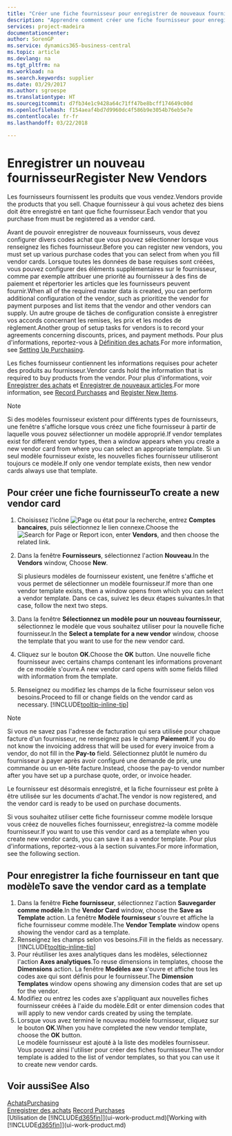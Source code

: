 ```yaml
---
title: "Créer une fiche fournisseur pour enregistrer de nouveaux fournisseurs | Microsoft Docs"
description: "Apprendre comment créer une fiche fournisseur pour enregistrer un nouveau fournisseur."
services: project-madeira
documentationcenter: 
author: SorenGP
ms.service: dynamics365-business-central
ms.topic: article
ms.devlang: na
ms.tgt_pltfrm: na
ms.workload: na
ms.search.keywords: supplier
ms.date: 03/29/2017
ms.author: sgroespe
ms.translationtype: HT
ms.sourcegitcommit: d7fb34e1c9428a64c71ff47be8bcff174649c00d
ms.openlocfilehash: f154aeaf4bd7d9960dc4f586b9e3054b76eb5e7e
ms.contentlocale: fr-fr
ms.lasthandoff: 03/22/2018

---
```

# <a name="register-new-vendors"></a><span data-ttu-id="de3ff-103">Enregistrer un nouveau fournisseur</span><span class="sxs-lookup"><span data-stu-id="de3ff-103">Register New Vendors</span></span>
<span data-ttu-id="de3ff-104">Les fournisseurs fournissent les produits que vous vendez.</span><span class="sxs-lookup"><span data-stu-id="de3ff-104">Vendors provide the products that you sell.</span></span> <span data-ttu-id="de3ff-105">Chaque fournisseur à qui vous achetez des biens doit être enregistré en tant que fiche fournisseur.</span><span class="sxs-lookup"><span data-stu-id="de3ff-105">Each vendor that you purchase from must be registered as a vendor card.</span></span>

<span data-ttu-id="de3ff-106">Avant de pouvoir enregistrer de nouveaux fournisseurs, vous devez configurer divers codes achat que vous pouvez sélectionner lorsque vous renseignez les fiches fournisseur.</span><span class="sxs-lookup"><span data-stu-id="de3ff-106">Before you can register new vendors, you must set up various purchase codes that you can select from when you fill vendor cards.</span></span> <span data-ttu-id="de3ff-107">Lorsque toutes les données de base requises sont créées, vous pouvez configurer des éléments supplémentaires sur le fournisseur, comme par exemple attribuer une priorité au fournisseur à des fins de paiement et répertorier les articles que les fournisseurs peuvent fournir.</span><span class="sxs-lookup"><span data-stu-id="de3ff-107">When all of the required master data is created, you can perform additional configuration of the vendor, such as prioritize the vendor for payment purposes and list items that the vendor and other vendors can supply.</span></span> <span data-ttu-id="de3ff-108">Un autre groupe de tâches de configuration consiste à enregistrer vos accords concernant les remises, les prix et les modes de règlement.</span><span class="sxs-lookup"><span data-stu-id="de3ff-108">Another group of setup tasks for vendors is to record your agreements concerning discounts, prices, and payment methods.</span></span> <span data-ttu-id="de3ff-109">Pour plus d'informations, reportez-vous à [Définition des achats](purchasing-setup-purchasing.md).</span><span class="sxs-lookup"><span data-stu-id="de3ff-109">For more information, see [Setting Up Purchasing](purchasing-setup-purchasing.md).</span></span>

<span data-ttu-id="de3ff-110">Les fiches fournisseur contiennent les informations requises pour acheter des produits au fournisseur.</span><span class="sxs-lookup"><span data-stu-id="de3ff-110">Vendor cards hold the information that is required to buy products from the vendor.</span></span> <span data-ttu-id="de3ff-111">Pour plus d'informations, voir [Enregistrer des achats](purchasing-how-record-purchases.md) et [Enregistrer de nouveaux articles](inventory-how-register-new-items.md).</span><span class="sxs-lookup"><span data-stu-id="de3ff-111">For more information, see [Record Purchases](purchasing-how-record-purchases.md) and [Register New Items](inventory-how-register-new-items.md).</span></span>

> [!NOTE]  
>   <span data-ttu-id="de3ff-112">Si des modèles fournisseur existent pour différents types de fournisseurs, une fenêtre s'affiche lorsque vous créez une fiche fournisseur à partir de laquelle vous pouvez sélectionner un modèle approprié.</span><span class="sxs-lookup"><span data-stu-id="de3ff-112">If vendor templates exist for different vendor types, then a window appears when you create a new vendor card from where you can select an appropriate template.</span></span> <span data-ttu-id="de3ff-113">Si un seul modèle fournisseur existe, les nouvelles fiches fournisseur utiliseront toujours ce modèle.</span><span class="sxs-lookup"><span data-stu-id="de3ff-113">If only one vendor template exists, then new vendor cards always use that template.</span></span>

## <a name="to-create-a-new-vendor-card"></a><span data-ttu-id="de3ff-114">Pour créer une fiche fournisseur</span><span class="sxs-lookup"><span data-stu-id="de3ff-114">To create a new vendor card</span></span>
1. <span data-ttu-id="de3ff-115">Choisissez l'icône ![Page ou état pour la recherche](media/ui-search/search_small.png "Page ou état pour la recherche"), entrez **Comptes bancaires**, puis sélectionnez le lien connexe.</span><span class="sxs-lookup"><span data-stu-id="de3ff-115">Choose the ![Search for Page or Report](media/ui-search/search_small.png "Search for Page or Report icon") icon, enter **Vendors**, and then choose the related link.</span></span>  
2. <span data-ttu-id="de3ff-116">Dans la fenêtre **Fournisseurs**, sélectionnez l'action **Nouveau**.</span><span class="sxs-lookup"><span data-stu-id="de3ff-116">In the **Vendors** window, Choose **New**.</span></span>

    <span data-ttu-id="de3ff-117">Si plusieurs modèles de fournisseur existent, une fenêtre s'affiche et vous permet de sélectionner un modèle fournisseur.</span><span class="sxs-lookup"><span data-stu-id="de3ff-117">If more than one vendor template exists, then a window opens from which you can select a vendor template.</span></span> <span data-ttu-id="de3ff-118">Dans ce cas, suivez les deux étapes suivantes.</span><span class="sxs-lookup"><span data-stu-id="de3ff-118">In that case, follow the next two steps.</span></span>
3. <span data-ttu-id="de3ff-119">Dans la fenêtre **Sélectionnez un modèle pour un nouveau fournisseur**, sélectionnez le modèle que vous souhaitez utiliser pour la nouvelle fiche fournisseur.</span><span class="sxs-lookup"><span data-stu-id="de3ff-119">In the **Select a template for a new vendor** window, choose the template that you want to use for the new vendor card.</span></span>
4. <span data-ttu-id="de3ff-120">Cliquez sur le bouton **OK**.</span><span class="sxs-lookup"><span data-stu-id="de3ff-120">Choose the **OK** button.</span></span> <span data-ttu-id="de3ff-121">Une nouvelle fiche fournisseur avec certains champs contenant les informations provenant de ce modèle s'ouvre.</span><span class="sxs-lookup"><span data-stu-id="de3ff-121">A new vendor card opens with some fields filled with information from the template.</span></span>
5. <span data-ttu-id="de3ff-122">Renseignez ou modifiez les champs de la fiche fournisseur selon vos besoins.</span><span class="sxs-lookup"><span data-stu-id="de3ff-122">Proceed to fill or change fields on the vendor card as necessary.</span></span> [!INCLUDE[tooltip-inline-tip](includes/tooltip-inline-tip_md.md)]

> [!NOTE]  
>   <span data-ttu-id="de3ff-123">Si vous ne savez pas l'adresse de facturation qui sera utilisée pour chaque facture d'un fournisseur, ne renseignez pas le champ **Paiement**.</span><span class="sxs-lookup"><span data-stu-id="de3ff-123">If you do not know the invoicing address that will be used for every invoice from a vendor, do not fill in the **Pay-to** field.</span></span> <span data-ttu-id="de3ff-124">Sélectionnez plutôt le numéro du fournisseur à payer après avoir configuré une demande de prix, une commande ou un en-tête facture.</span><span class="sxs-lookup"><span data-stu-id="de3ff-124">Instead, choose the pay-to vendor number after you have set up a purchase quote, order, or invoice header.</span></span>

<span data-ttu-id="de3ff-125">Le fournisseur est désormais enregistré, et la fiche fournisseur est prête à être utilisée sur les documents d'achat.</span><span class="sxs-lookup"><span data-stu-id="de3ff-125">The vendor is now registered, and the vendor card is ready to be used on purchase documents.</span></span>

<span data-ttu-id="de3ff-126">Si vous souhaitez utiliser cette fiche fournisseur comme modèle lorsque vous créez de nouvelles fiches fournisseur, enregistrez-la comme modèle fournisseur.</span><span class="sxs-lookup"><span data-stu-id="de3ff-126">If you want to use this vendor card as a template when you create new vendor cards, you can save it as a vendor template.</span></span> <span data-ttu-id="de3ff-127">Pour plus d'informations, reportez-vous à la section suivantes.</span><span class="sxs-lookup"><span data-stu-id="de3ff-127">For more information, see the following section.</span></span>

## <a name="to-save-the-vendor-card-as-a-template"></a><span data-ttu-id="de3ff-128">Pour enregistrer la fiche fournisseur en tant que modèle</span><span class="sxs-lookup"><span data-stu-id="de3ff-128">To save the vendor card as a template</span></span>
1. <span data-ttu-id="de3ff-129">Dans la fenêtre **Fiche fournisseur**, sélectionnez l'action **Sauvegarder comme modèle**.</span><span class="sxs-lookup"><span data-stu-id="de3ff-129">In the **Vendor Card** window, choose the **Save as Template** action.</span></span> <span data-ttu-id="de3ff-130">La fenêtre **Modèle fournisseur** s'ouvre et affiche la fiche fournisseur comme modèle.</span><span class="sxs-lookup"><span data-stu-id="de3ff-130">The **Vendor Template** window opens showing the vendor card as a template.</span></span>
2. <span data-ttu-id="de3ff-131">Renseignez les champs selon vos besoins.</span><span class="sxs-lookup"><span data-stu-id="de3ff-131">Fill in the fields as necessary.</span></span> [!INCLUDE[tooltip-inline-tip](includes/tooltip-inline-tip_md.md)]
3. <span data-ttu-id="de3ff-132">Pour réutiliser les axes analytiques dans les modèles, sélectionnez l'action **Axes analytiques**.</span><span class="sxs-lookup"><span data-stu-id="de3ff-132">To reuse dimensions in templates, choose the **Dimensions** action.</span></span> <span data-ttu-id="de3ff-133">La fenêtre **Modèles axe** s'ouvre et affiche tous les codes axe qui sont définis pour le fournisseur.</span><span class="sxs-lookup"><span data-stu-id="de3ff-133">The **Dimension Templates** window opens showing any dimension codes that are set up for the vendor.</span></span>
4. <span data-ttu-id="de3ff-134">Modifiez ou entrez les codes axe s'appliquant aux nouvelles fiches fournisseur créées à l'aide du modèle.</span><span class="sxs-lookup"><span data-stu-id="de3ff-134">Edit or enter dimension codes that will apply to new vendor cards created by using the template.</span></span>
5. <span data-ttu-id="de3ff-135">Lorsque vous avez terminé le nouveau modèle fournisseur, cliquez sur le bouton **OK**.</span><span class="sxs-lookup"><span data-stu-id="de3ff-135">When you have completed the new vendor template, choose the **OK** button.</span></span>  
   <span data-ttu-id="de3ff-136">Le modèle fournisseur est ajouté à la liste des modèles fournisseur. Vous pouvez ainsi l'utiliser pour créer des fiches fournisseur.</span><span class="sxs-lookup"><span data-stu-id="de3ff-136">The vendor template is added to the list of vendor templates, so that you can use it to create new vendor cards.</span></span>

## <a name="see-also"></a><span data-ttu-id="de3ff-137">Voir aussi</span><span class="sxs-lookup"><span data-stu-id="de3ff-137">See Also</span></span>
[<span data-ttu-id="de3ff-138">Achats</span><span class="sxs-lookup"><span data-stu-id="de3ff-138">Purchasing</span></span>](purchasing-manage-purchasing.md)  
<span data-ttu-id="de3ff-139">[Enregistrer des achats](purchasing-how-record-purchases.md) </span><span class="sxs-lookup"><span data-stu-id="de3ff-139">[Record Purchases](purchasing-how-record-purchases.md) </span></span>  
<span data-ttu-id="de3ff-140">[Utilisation de [!INCLUDE[d365fin](includes/d365fin_md.md)]](ui-work-product.md)</span><span class="sxs-lookup"><span data-stu-id="de3ff-140">[Working with [!INCLUDE[d365fin](includes/d365fin_md.md)]](ui-work-product.md)</span></span>  

